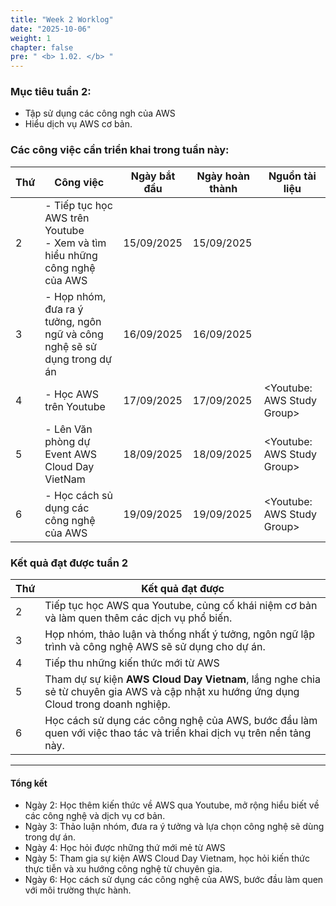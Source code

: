 ```yaml
---
title: "Week 2 Worklog"
date: "2025-10-06"
weight: 1
chapter: false
pre: " <b> 1.02. </b> "
---
```




### Mục tiêu tuần 2:

* Tập sử dụng các công ngh của AWS
* Hiểu dịch vụ AWS cơ bản.

### Các công việc cần triển khai trong tuần này:
| Thứ | Công việc                                                                      | Ngày bắt đầu | Ngày hoàn thành | Nguồn tài liệu                            |
| --- |--------------------------------------------------------------------------------|--------------|-----------------| ----------------------------------------- |
| 2   | - Tiếp tục học AWS trên Youtube <br> - Xem và tìm hiểu những công nghệ của AWS | 15/09/2025   | 15/09/2025      |
| 3   | - Họp nhóm, đưa ra ý tưởng, ngôn ngữ và công nghệ sẽ sử dụng trong dự án       | 16/09/2025   | 16/09/2025      |  |
| 4   | - Học AWS trên Youtube                                                         | 17/09/2025   | 17/09/2025      | <Youtube: AWS Study Group> |
| 5   | - Lên Văn phòng dự Event AWS Cloud Day VietNam                                 | 18/09/2025   | 18/09/2025      | <Youtube: AWS Study Group> |
| 6   | - Học cách sủ dụng các công nghệ của AWS                                       | 19/09/2025   | 19/09/2025      | <Youtube: AWS Study Group> |


### Kết quả đạt được tuần 2

| Thứ | Kết quả đạt được                                                                                                                       |
| --- |----------------------------------------------------------------------------------------------------------------------------------------|
| 2   | Tiếp tục học AWS qua Youtube, củng cố khái niệm cơ bản và làm quen thêm các dịch vụ phổ biến.                                          |
| 3   | Họp nhóm, thảo luận và thống nhất ý tưởng, ngôn ngữ lập trình và công nghệ AWS sẽ sử dụng cho dự án.                                   |
| 4   | Tiếp thu những kiến thức mới từ AWS                                                                                                    |
| 5   | Tham dự sự kiện **AWS Cloud Day Vietnam**, lắng nghe chia sẻ từ chuyên gia AWS và cập nhật xu hướng ứng dụng Cloud trong doanh nghiệp. |
| 6   | Học cách sử dụng các công nghệ của AWS, bước đầu làm quen với việc thao tác và triển khai dịch vụ trên nền tảng này.                   |

---

#### Tổng kết
- Ngày 2: Học thêm kiến thức về AWS qua Youtube, mở rộng hiểu biết về các công nghệ và dịch vụ cơ bản.
- Ngày 3: Thảo luận nhóm, đưa ra ý tưởng và lựa chọn công nghệ sẽ dùng trong dự án.
- Ngày 4: Học hỏi được những thứ mới mẻ từ AWS
- Ngày 5: Tham gia sự kiện AWS Cloud Day Vietnam, học hỏi kiến thức thực tiễn và xu hướng công nghệ từ chuyên gia.
- Ngày 6: Học cách sử dụng các công nghệ của AWS, bước đầu làm quen với môi trường thực hành.  